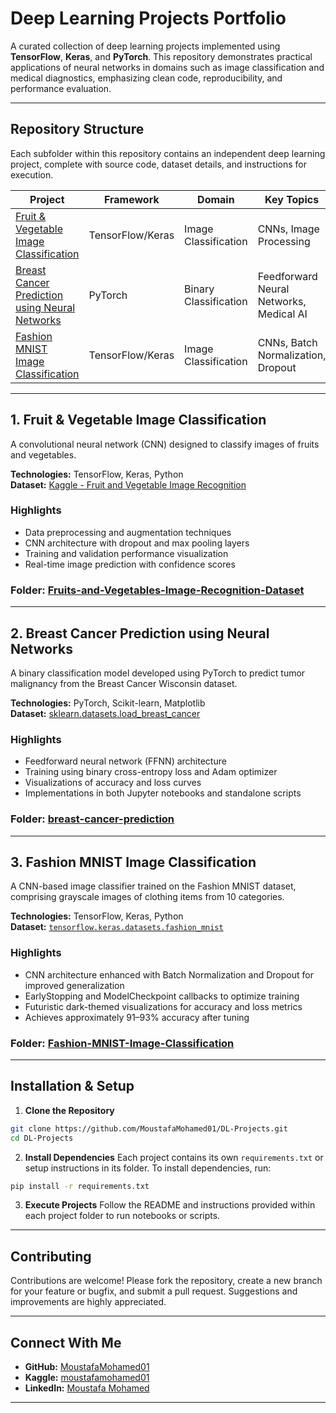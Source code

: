 # Deep Learning Projects Portfolio

A curated collection of deep learning projects implemented using **TensorFlow**, **Keras**, and **PyTorch**. This repository demonstrates practical applications of neural networks in domains such as image classification and medical diagnostics, emphasizing clean code, reproducibility, and performance evaluation.

---

## Repository Structure

Each subfolder within this repository contains an independent deep learning project, complete with source code, dataset details, and instructions for execution.

| Project                                   | Framework          | Domain              | Key Topics                        |
|-------------------------------------------|--------------------|---------------------|----------------------------------|
| [Fruit & Vegetable Image Classification](#1-fruit--vegetable-image-classification) | TensorFlow/Keras   | Image Classification | CNNs, Image Processing            |
| [Breast Cancer Prediction using Neural Networks](#2-breast-cancer-prediction-using-neural-networks) | PyTorch            | Binary Classification | Feedforward Neural Networks, Medical AI |
| [Fashion MNIST Image Classification](#3-fashion-mnist-image-classification)         | TensorFlow/Keras   | Image Classification | CNNs, Batch Normalization, Dropout |

---

## 1. Fruit & Vegetable Image Classification

A convolutional neural network (CNN) designed to classify images of fruits and vegetables.

**Technologies:** TensorFlow, Keras, Python  
**Dataset:** [Kaggle - Fruit and Vegetable Image Recognition](https://www.kaggle.com/datasets/kritikseth/fruit-and-vegetable-image-recognition)

### Highlights
- Data preprocessing and augmentation techniques
- CNN architecture with dropout and max pooling layers
- Training and validation performance visualization
- Real-time image prediction with confidence scores

### Folder: [Fruits-and-Vegetables-Image-Recognition-Dataset](./Fruits-and-Vegetables-Image-Recognition-Dataset)

---

## 2. Breast Cancer Prediction using Neural Networks

A binary classification model developed using PyTorch to predict tumor malignancy from the Breast Cancer Wisconsin dataset.

**Technologies:** PyTorch, Scikit-learn, Matplotlib  
**Dataset:** [sklearn.datasets.load_breast_cancer](https://scikit-learn.org/stable/modules/generated/sklearn.datasets.load_breast_cancer.html)

### Highlights
- Feedforward neural network (FFNN) architecture
- Training using binary cross-entropy loss and Adam optimizer
- Visualizations of accuracy and loss curves
- Implementations in both Jupyter notebooks and standalone scripts

### Folder: [breast-cancer-prediction](./breast-cancer-prediction)

---

## 3. Fashion MNIST Image Classification

A CNN-based image classifier trained on the Fashion MNIST dataset, comprising grayscale images of clothing items from 10 categories.

**Technologies:** TensorFlow, Keras, Python  
**Dataset:** [`tensorflow.keras.datasets.fashion_mnist`](https://www.tensorflow.org/datasets/catalog/fashion_mnist)

### Highlights
- CNN architecture enhanced with Batch Normalization and Dropout for improved generalization
- EarlyStopping and ModelCheckpoint callbacks to optimize training
- Futuristic dark-themed visualizations for accuracy and loss metrics
- Achieves approximately 91–93% accuracy after tuning

### Folder: [Fashion-MNIST-Image-Classification](./Fashion-MNIST-Image-Classification)

---

## Installation & Setup

1. **Clone the Repository**
```bash
git clone https://github.com/MoustafaMohamed01/DL-Projects.git
cd DL-Projects
````

2. **Install Dependencies**
   Each project contains its own `requirements.txt` or setup instructions in its folder. To install dependencies, run:

```bash
pip install -r requirements.txt
```

3. **Execute Projects**
   Follow the README and instructions provided within each project folder to run notebooks or scripts.

---

## Contributing

Contributions are welcome! Please fork the repository, create a new branch for your feature or bugfix, and submit a pull request. Suggestions and improvements are highly appreciated.

---

## Connect With Me

* **GitHub:** [MoustafaMohamed01](https://github.com/MoustafaMohamed01)
* **Kaggle:** [moustafamohamed01](https://www.kaggle.com/moustafamohamed01)
* **LinkedIn:** [Moustafa Mohamed](https://www.linkedin.com/in/moustafamohamed01/)

---
